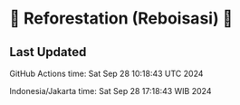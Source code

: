 
# 🌳 Reforestation (Reboisasi) 🌲

## Last Updated

GitHub Actions time: Sat Sep 28 10:18:43 UTC 2024

Indonesia/Jakarta time: Sat Sep 28 17:18:43 WIB 2024
